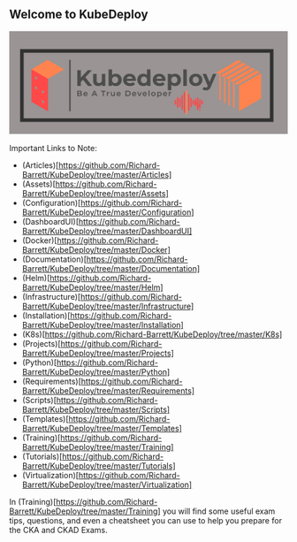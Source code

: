 ## Welcome to KubeDeploy
![Image](https://github.com/Richard-Barrett/KubeDeploy/blob/master/Assets/Images/Logo/Kubedeploy.PNG)

Important Links to Note:
- (Articles)[https://github.com/Richard-Barrett/KubeDeploy/tree/master/Articles]
- (Assets)[https://github.com/Richard-Barrett/KubeDeploy/tree/master/Assets]
- (Configuration)[https://github.com/Richard-Barrett/KubeDeploy/tree/master/Configuration]
- (DashboardUI)[https://github.com/Richard-Barrett/KubeDeploy/tree/master/DashboardUI]
- (Docker)[https://github.com/Richard-Barrett/KubeDeploy/tree/master/Docker]
- (Documentation)[https://github.com/Richard-Barrett/KubeDeploy/tree/master/Documentation]
- (Helm)[https://github.com/Richard-Barrett/KubeDeploy/tree/master/Helm]
- (Infrastructure)[https://github.com/Richard-Barrett/KubeDeploy/tree/master/Infrastructure]
- (Installation)[https://github.com/Richard-Barrett/KubeDeploy/tree/master/Installation]
- (K8s)[https://github.com/Richard-Barrett/KubeDeploy/tree/master/K8s]
- (Projects)[https://github.com/Richard-Barrett/KubeDeploy/tree/master/Projects]
- (Python)[https://github.com/Richard-Barrett/KubeDeploy/tree/master/Python]
- (Requirements)[https://github.com/Richard-Barrett/KubeDeploy/tree/master/Requirements]
- (Scripts)[https://github.com/Richard-Barrett/KubeDeploy/tree/master/Scripts]
- (Templates)[https://github.com/Richard-Barrett/KubeDeploy/tree/master/Templates]
- (Training)[https://github.com/Richard-Barrett/KubeDeploy/tree/master/Training]
- (Tutorials)[https://github.com/Richard-Barrett/KubeDeploy/tree/master/Tutorials]
- (Virtualization)[https://github.com/Richard-Barrett/KubeDeploy/tree/master/Virtualization]

In (Training)[https://github.com/Richard-Barrett/KubeDeploy/tree/master/Training] you will find some useful exam tips, questions, and even a cheatsheet you can use to help you prepare for the CKA and CKAD Exams. 



